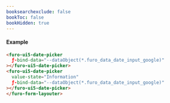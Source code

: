 ```yaml
---
booksearchexclude: false
bookToc: false
bookHidden: true
---
```

#### Example

<script type="module" src="/init.js"></script>
<furo-demo-snippet>
<template>
<furo-form-layouter four>
<furo-ui5-date-picker
    ƒ-bind-data="--dataObjectDebounced(*.furo_data_date_input_google)"
 ></furo-ui5-date-picker>
<furo-ui5-date-picker
    value-state="Information" 
    ƒ-bind-data="--dataObjectDebounced(*.furo_data_date_input_google)"
 ></furo-ui5-date-picker>
</furo-form-layouter>
<furo-data-object
  type="experiment.Experiment"
  @-object-ready="--dataObject"
></furo-data-object>
<!-- Workaround, because data object is way faster ready -->
<furo-de-bounce wait="100" ƒ-trigger="--dataObject" @-debounced="--dataObjectDebounced"></furo-de-bounce>
</template>
</furo-demo-snippet>

```html
<furo-ui5-date-picker
  ƒ-bind-data="--dataObject(*.furo_data_date_input_google)"
></furo-ui5-date-picker>
<furo-ui5-date-picker
  value-state="Information"
  ƒ-bind-data="--dataObject(*.furo_data_date_input_google)"
></furo-ui5-date-picker>
</furo-form-layouter>
```

